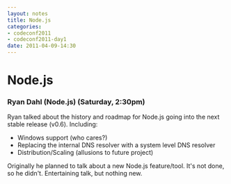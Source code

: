 ```yaml
---
layout: notes
title: Node.js
categories: 
- codeconf2011
- codeconf2011-day1
date: 2011-04-09-14:30
---
```


# Node.js

### Ryan Dahl (Node.js) (Saturday, 2:30pm)

Ryan talked about the history and roadmap for Node.js going into the next stable release (v0.6). Including:

* Windows support (who cares?)
* Replacing the internal DNS resolver with a system level DNS resolver
* Distribution/Scaling (allusions to future project)

Originally he planned to talk about a new Node.js feature/tool.  It's not done, so he didn't.  Entertaining talk, but nothing new.

